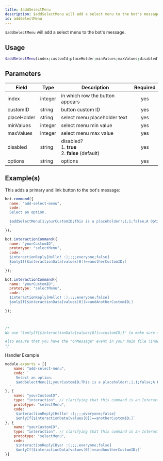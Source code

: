 ```yaml
---
title: $addSelectMenu 
description: $addSelectMenu will add a select menu to the bot's message.
id: addSelectMenu
---
```


`$addSelectMenu` will add a select menu to the bot's message.

## Usage

```php
$addSelectMenu[index;customId;placeHolder;minValues;maxValues;disabled?;label:description:value:default?:emoji?;...]
```

## Parameters 


| Field       | Type    | Description                                                | Required |
| ----------- | ------- | ---------------------------------------------------------- |:--------:|
| index       | integer | in which row the button appears                            |    yes   |
| customID    | string  | button custom ID                                           |    yes   |
| placeHolder | string  | select menu placeholder text                               |    yes   |
| minValues   | integer | select menu min value                                      |    yes   |
| maxValues   | integer | select menu max value                                      |    yes   |
| disabled    | string  | disabled? <br /> 1. **true** <br /> 2. **false** (default) |    yes   |
| options     | string  | options                                                    |    yes   |



## Example(s)

This adds a primary and link button to the bot's message:

```javascript
bot.command({
  name: "add-select-menu",
  code:`
  Select an option.
  
  $addSelectMenu[1;yourCustomID;This is a placeholder!;1;1;false;A Option:Description of option B:anotherCustomID:false;B Option:Description of option B:andAnotherCustomID:true]
  `
});

bot.interactionCommand({
  name: "yourCustomID",
  prototype: "selectMenu", 
  code: `
  $interactionReply[Hello! :);;;;everyone;false]
  $onlyIf[$interactionData[values[0]]==anotherCustomID;]
  `
});

bot.interactionCommand({
  name: "yourCustomID",
  prototype: "selectMenu", 
  code: `
  $interactionReply[Hello! :);;;;everyone;false]
  $onlyIf[$interactionData[values[0]]==andAnotherCustomID;]
  `
});



/* 
We use "$onlyIf[$interactionData[values[0]]==customID;]" to make sure this only will be triggered for the according select menu option.

Also ensure that you have the "onMessage" event in your main file (index.js in most cases).
*/
```

Handler Example

```js
module.exports = [{
    name: "add-select-menu",
    code: `
     Select an option.
     $addSelectMenu[1;yourCustomID;This is a placeholder!;1;1;false;A Option:Description of option B:anotherCustomID:false;B Option:Description of option B:andAnotherCustomID:true]
  `
}, {
    name: "yourCustomID",
    type: "interaction", // clarifying that this command is an Interaction
    prototype: "selectMenu",
    code: `
     $interactionReply[Hello! :);;;;everyone;false]
     $onlyIf[$interactionData[values[0]]==anotherCustomID;]`
}, {
    name: "yourCustomID",
    type: "interaction", // clarifying that this command is an Interaction
    prototype: "selectMenu", 
    code: `
     $interactionReply[Bye! :(;;;;everyone;false]
     $onlyIf[$interactionData[values[0]]==andAnotherCustomID;]`
}]
```

[dp]: https://discord.com/developers/docs/interactions/message-components#button-object-button-styles
